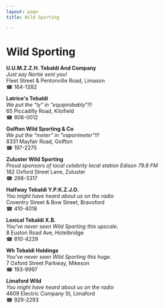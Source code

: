 ```yaml
---
layout: page 
title: Wild Sporting

---
```



# Wild Sporting


 **U.U.M.Z.Z.H. Tebaldi And Company**  
_Just say Nertie sent you!_  
Fleet Street & Pentonville Road, Limason  
☎ 164-1282

**Latrice's Tebaldi**  
_We put the "ly" in "equiprobably"!!!_  
65 Piccadilly Road, Kilofield  
☎ 808-0012

**Golfton Wild Sporting & Co**  
_We put the "meter" in "vaporimeter"!!!_  
8331 Mayfair Road, Golfton  
☎ 197-2275

**Zuluster Wild Sporting**  
_Proud sponsors of local celebrity local station Edison 79.8 FM_  
182 Oxford Street Lane, Zuluster  
☎ 268-3317

**Halfway Tebaldi Y.P.K.Z.J.O.**  
_You might have heard about us on the radio_  
Coventry Street & Bow Street, Bravoford  
☎ 410-4018

**Lexical Tebaldi X.B.**  
_You've never seen Wild Sporting this upscale._  
8 Euston Road Ave, Hotelbridge  
☎ 810-4239

**Wh Tebaldi Holdings**  
_You've never seen Wild Sporting this huge._  
7 Oxford Street Parkway, Mikeson  
☎ 193-9997

**Limaford Wild**  
_You might have heard about us on the radio_  
4609 Electric Company St, Limaford  
☎ 929-2293

